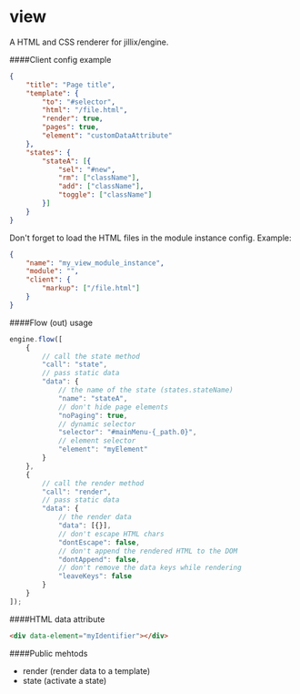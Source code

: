 # view
A HTML and CSS renderer for jillix/engine.

####Client config example
```json
{
    "title": "Page title",
    "template": {
        "to": "#selector",
        "html": "/file.html",
        "render": true,
        "pages": true,
        "element": "customDataAttribute"
    },
    "states": {
        "stateA": [{
            "sel": "#new",
            "rm": ["className"],
            "add": ["className"],
            "toggle": ["className"]
        }]
    }
}
```
Don't forget to load the HTML files in the module instance config.
Example:
```json
{
    "name": "my_view_module_instance",
    "module": "",
    "client": {
        "markup": ["/file.html"]
    }
}
```
####Flow (out) usage
```js
engine.flow([
    {
        // call the state method
        "call": "state",
        // pass static data
        "data": {
            // the name of the state (states.stateName)
            "name": "stateA",
            // don't hide page elements
            "noPaging": true,
            // dynamic selector
            "selector": "#mainMenu-{_path.0}",
            // element selector
            "element": "myElement"
        }
    },
    {
        // call the render method
        "call": "render",
        // pass static data
        "data": {
            // the render data
            "data": [{}],
            // don't escape HTML chars
            "dontEscape": false,
            // don't append the rendered HTML to the DOM
            "dontAppend": false,
            // don't remove the data keys while rendering
            "leaveKeys": false
        }
    }
]);
```
####HTML data attribute
```html
<div data-element="myIdentifier"></div>
```
####Public mehtods
* render (render data to a template)
* state (activate a state)
